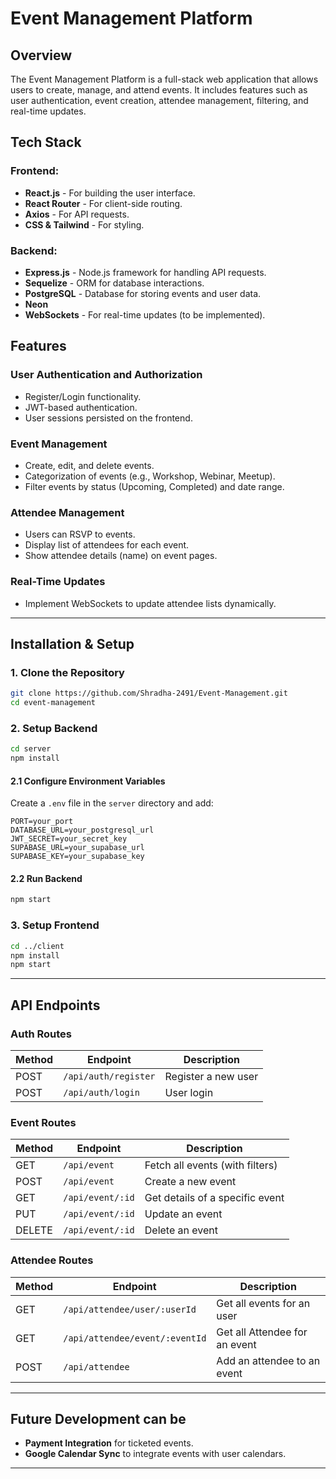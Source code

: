 # Event Management Platform

## Overview
The Event Management Platform is a full-stack web application that allows users to create, manage, and attend events. It includes features such as user authentication, event creation, attendee management, filtering, and real-time updates.

## Tech Stack
### **Frontend:**
- **React.js** - For building the user interface.
- **React Router** - For client-side routing.
- **Axios** - For API requests.
- **CSS & Tailwind** - For styling.

### **Backend:**
- **Express.js** - Node.js framework for handling API requests.
- **Sequelize** - ORM for database interactions.
- **PostgreSQL** - Database for storing events and user data.
- **Neon**
- **WebSockets** - For real-time updates (to be implemented).

<!-- ### **Deployment & Hosting:**
- **Frontend:** Vercel / Netlify (Free-tier hosting).
- **Backend:** Render / Railway (Free-tier hosting).
- **Database:** Supabase / PostgreSQL (Free-tier).

--- -->

## Features
### **User Authentication and Authorization**
- Register/Login functionality.
- JWT-based authentication.
- User sessions persisted on the frontend.

### **Event Management**
- Create, edit, and delete events.
- Categorization of events (e.g., Workshop, Webinar, Meetup).
- Filter events by status (Upcoming, Completed) and date range.

### **Attendee Management**
- Users can RSVP to events.
- Display list of attendees for each event.
- Show attendee details (name) on event pages.

### **Real-Time Updates**
- Implement WebSockets to update attendee lists dynamically.

---

## Installation & Setup
### **1. Clone the Repository**
```bash
git clone https://github.com/Shradha-2491/Event-Management.git
cd event-management
```

### **2. Setup Backend**
```bash
cd server
npm install
```

#### **2.1 Configure Environment Variables**
Create a `.env` file in the `server` directory and add:
```env
PORT=your_port
DATABASE_URL=your_postgresql_url
JWT_SECRET=your_secret_key
SUPABASE_URL=your_supabase_url
SUPABASE_KEY=your_supabase_key
```

#### **2.2 Run Backend**
```bash
npm start
```

### **3. Setup Frontend**
```bash
cd ../client
npm install
npm start
```

---

## API Endpoints
### **Auth Routes**
| Method | Endpoint | Description |
|--------|------------|-------------|
| POST | `/api/auth/register` | Register a new user |
| POST | `/api/auth/login` | User login |

### **Event Routes**
| Method | Endpoint | Description |
|--------|------------|-------------|
| GET | `/api/event` | Fetch all events (with filters) |
| POST | `/api/event` | Create a new event |
| GET | `/api/event/:id` | Get details of a specific event |
| PUT | `/api/event/:id` | Update an event |
| DELETE | `/api/event/:id` | Delete an event |

### **Attendee Routes**
| Method | Endpoint | Description |
|--------|------------|-------------|
| GET | `/api/attendee/user/:userId` | Get all events for an user |
| GET | `/api/attendee/event/:eventId` | Get all Attendee for an event |
| POST | `/api/attendee` | Add an attendee to an event |

---

<!-- ## Deployment
### **Frontend (Vercel/Netlify)**
- Connect your GitHub repository.
- Set up environment variables in the Vercel/Netlify dashboard.
- Deploy automatically on push.

### **Backend (Render/Railway)**
- Deploy via GitHub repository.
- Configure environment variables.
- Ensure PostgreSQL database is accessible.

--- -->

## Future Development can be
- **Payment Integration** for ticketed events.
- **Google Calendar Sync** to integrate events with user calendars.

---



